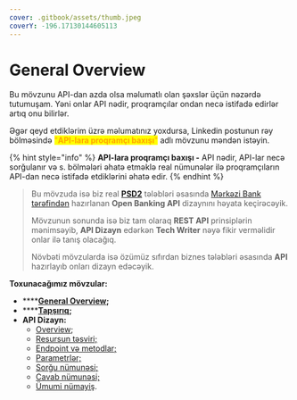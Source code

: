 ```yaml
---
cover: .gitbook/assets/thumb.jpeg
coverY: -196.17130144605113
---
```


# General Overview

Bu mövzunu API-dan azda olsa məlumatlı olan şəxslər üçün nəzərdə tutumuşam. Yəni onlar API nədir, proqramçılar ondan necə istifadə edirlər artıq onu bilirlər.

Əgər qeyd etdiklərim üzrə məlumatınız yoxdursa, Linkedin postunun rəy bölməsində <mark style="color:orange;">"</mark><mark style="color:orange;">**API-lara proqramçı baxışı**</mark><mark style="color:orange;">"</mark> adlı mövzunu məndən istəyin.&#x20;

{% hint style="info" %}
**API-lara proqramçı baxışı -** API nədir, API-lar necə sorğulanır və s. bölmələri əhatə etməklə real nümunələr ilə proqramçıların API-dan necə istifadə etdiklərini əhatə edir.
{% endhint %}

> Bu mövzuda isə biz real [**PSD2**](https://ec.europa.eu/info/law/payment-services-psd-2-directive-eu-2015-2366\_en) tələbləri əsasında [Mərkəzi Bank tərəfindən](https://anipay.az/open-banking) hazırlanan **Open Banking API**  dizaynını həyata keçirəcəyik.&#x20;
>
> Mövzunun sonunda isə biz tam olaraq **REST API** prinsiplərin mənimsəyib, **API Dizayn** edərkən **Tech Writer** nəyə fikir verməlidir onlar ilə tanış olacağıq.
>
> Növbəti mövzularda isə özümüz sıfırdan biznes tələbləri əsasında **API** hazırlayıb onları dizayn edəcəyik.

**Toxunacağımız mövzular:**

* ****[**General Overview**](./)**;**
* ****[**Tapşırıq**](tapsiriq.md)**;**
* **API Dizayn:**
  * [Overview](api-reference-tutorial/api-reference-tutorial-overview.md);
  * [Resursun təsviri;](avtorizasiya-noevl-ri/step-1-resource-description-api-reference-tutorial.md)
  * [Endpoint və metodlar;](avtorizasiya-noevl-ri/step-2-endpoints-and-methods-api-reference-tutorial.md)
  * [Parametrlər;](api-dizayn/parametrl-r.md)
  * [Sorğu nümunəsi;](api-dizayn/sorgu-nuemun-si.md)
  * [Cavab nümunəsi;](api-reference-tutorial/step-5-response-example-and-schema-api-reference-tutorial.md)
  * [Ümumi nümayiş](api-dizayn/uemumi-nuemayis.md).
